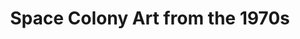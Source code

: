 ---
layout: ampstory
title: Space Colony Art from the 1970s
cover:
   title: Amazing Space Colony Art from the 1970s
   subtitle: Found via placesjournal
pages: 
 - page-number: 1
   layout: thirds
   middle: <h2>I recently read an amazing article in Places Journal called The Shape of Space</h2>
   background: /images/placesjournal.png
 - layout: thirds
   middle: <h3>In the article it talks about this collection of artworks commissioned by NASA in the 70s to imagine what habitable space colonies might look like...</h3>       
 - layout: vertical
   top: <h2>From the article...</h2>
   image: /images/places1.png 
 - layout: thirds
   middle: <h3>and...Wow! They're stunning works of art and imagination! Let's walk through them</h3>   
   bottom: 👩‍🚀 🛰 ️👨‍🚀
 - layout: thirds
   top: <h1>Toroidal Colonies</h1>
   middle: "<p>Population: 10,000</p>"
 - background: https://settlement.arc.nasa.gov/70sArtHiRes/70sArt/Torus_Exterior_AC76-0525_1920.jpg
 - background: https://settlement.arc.nasa.gov/70sArtHiRes/70sArt/Torus_Cutaway_AC75-1086-1_1920.jpg
 - background: https://settlement.arc.nasa.gov/70sArtHiRes/70sArt/Torus_Interior_AC75-2621_1920.jpg
 - background: https://settlement.arc.nasa.gov/70sArtHiRes/70sArt/Torus_Construction_AC75-1886_1920.jpg
 - background: https://settlement.arc.nasa.gov/70sArtHiRes/70sArt/Torus_Model_AC76-0492.1_1920.jpg
 - layout: thirds
   top: <h1>Bernal Spheres</h1>
   middle: "<p>Population: 10,000. The Bernal Sphere is a point design with a spherical living area.</p>" 
 - background: https://settlement.arc.nasa.gov/70sArtHiRes/70sArt/Bernal_Exterior_AC76-0965_1920.jpg
 - background: https://settlement.arc.nasa.gov/70sArtHiRes/70sArt/Bernal_Interior_AC76-0628_1920.jpg       
 - layout: thirds
   top: <h1>Cylindrical Colonies</h1>
   middle: "<p>Population: Over a million.</p>" 
 - background: https://settlement.arc.nasa.gov/70sArtHiRes/70sArt/Cylinder_Exterior_AC75-1085_1920.jpg
 - background: https://settlement.arc.nasa.gov/70sArtHiRes/70sArt/Cylinder_Interior_AC75-1086_1920.jpg
 - background: https://settlement.arc.nasa.gov/70sArtHiRes/70sArt/Cylinder_Endcap_AC75-1883_1920.jpg
 - background: https://settlement.arc.nasa.gov/70sArtHiRes/70sArt/Cylinder_Eclipse_AC75-1920_1920.jpg
 - background: https://settlement.arc.nasa.gov/70sArtHiRes/70sArt/Cylinder_Multiple_AC75-1921_1920.jpg
 - layout: thirds
   middle: Anyway - you should totally read it the original article The Shape of Space...
   cta:
      link: https://placesjournal.org/article/the-shape-of-space/
      text: https://placesjournal.org   
 - layout: thirds
   middle: "And you can check out the full high res images from NASA here:"
   cta:
      link: https://settlement.arc.nasa.gov/70sArtHiRes/70sArt/art.html
      text: arc.nasa.gov         

---